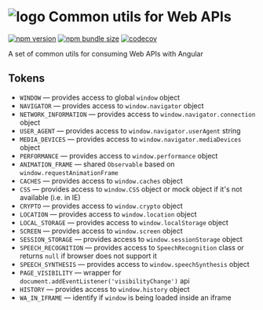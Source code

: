 # ![logo](https://raw.githubusercontent.com/taiga-family/ng-web-apis/main/libs/common/logo.svg) Common utils for Web APIs

[![npm version](https://img.shields.io/npm/v/@ng-web-apis/common.svg)](https://npmjs.com/package/@ng-web-apis/common)
[![npm bundle size](https://img.shields.io/bundlephobia/minzip/@ng-web-apis/common)](https://bundlephobia.com/result?p=@ng-web-apis/common)
[![codecov](https://codecov.io/github/taiga-family/ng-web-apis/graph/badge.svg?flag=common)](https://codecov.io/github/taiga-family/ng-web-apis/tree/main/libs/common)

A set of common utils for consuming Web APIs with Angular

## Tokens

- `WINDOW` — provides access to global `window` object
- `NAVIGATOR` — provides access to `window.navigator` object
- `NETWORK_INFORMATION` — provides access to `window.navigator.connection` object
- `USER_AGENT` — provides access to `window.navigator.userAgent` string
- `MEDIA_DEVICES` — provides access to `window.navigator.mediaDevices` object
- `PERFORMANCE` — provides access to `window.performance` object
- `ANIMATION_FRAME` — shared `Observable` based on `window.requestAnimationFrame`
- `CACHES` — provides access to `window.caches` object
- `CSS` — provides access to `window.CSS` object or mock object if it's not available (i.e. in IE)
- `CRYPTO` — provides access to `window.crypto` object
- `LOCATION` — provides access to `window.location` object
- `LOCAL_STORAGE` — provides access to `window.localStorage` object
- `SCREEN` — provides access to `window.screen` object
- `SESSION_STORAGE` — provides access to `window.sessionStorage` object
- `SPEECH_RECOGNITION` — provides access to `SpeechRecognition` class or returns `null` if browser does not support it
- `SPEECH_SYNTHESIS` — provides access to `window.speechSynthesis` object
- `PAGE_VISIBILITY` — wrapper for `document.addEventListener('visibilityChange')` api
- `HISTORY` — provides access to `window.history` object
- `WA_IN_IFRAME` — identify if `window` is being loaded inside an iframe
